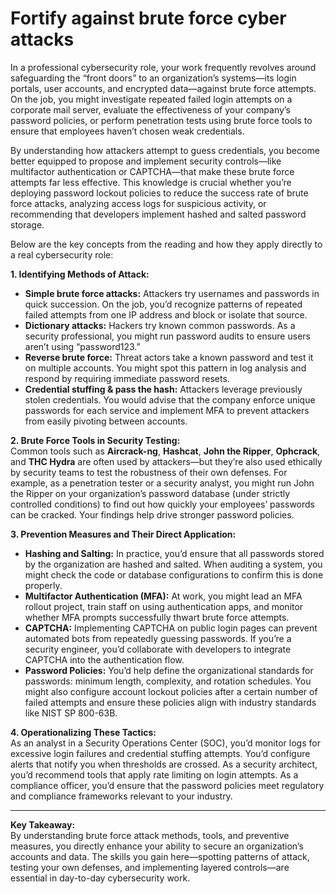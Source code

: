 # Fortify against brute force cyber attacks

In a professional cybersecurity role, your work frequently revolves around safeguarding the “front doors” to an organization’s systems—its login portals, user accounts, and encrypted data—against brute force attempts. On the job, you might investigate repeated failed login attempts on a corporate mail server, evaluate the effectiveness of your company’s password policies, or perform penetration tests using brute force tools to ensure that employees haven’t chosen weak credentials.

By understanding how attackers attempt to guess credentials, you become better equipped to propose and implement security controls—like multifactor authentication or CAPTCHA—that make these brute force attempts far less effective. This knowledge is crucial whether you’re deploying password lockout policies to reduce the success rate of brute force attacks, analyzing access logs for suspicious activity, or recommending that developers implement hashed and salted password storage.

Below are the key concepts from the reading and how they apply directly to a real cybersecurity role:

**1. Identifying Methods of Attack:**

* **Simple brute force attacks:** Attackers try usernames and passwords in quick succession. On the job, you’d recognize patterns of repeated failed attempts from one IP address and block or isolate that source.
* **Dictionary attacks:** Hackers try known common passwords. As a security professional, you might run password audits to ensure users aren’t using “password123.”
* **Reverse brute force:** Threat actors take a known password and test it on multiple accounts. You might spot this pattern in log analysis and respond by requiring immediate password resets.
* **Credential stuffing & pass the hash:** Attackers leverage previously stolen credentials. You would advise that the company enforce unique passwords for each service and implement MFA to prevent attackers from easily pivoting between accounts.

**2. Brute Force Tools in Security Testing:**\
Common tools such as **Aircrack-ng**, **Hashcat**, **John the Ripper**, **Ophcrack**, and **THC Hydra** are often used by attackers—but they’re also used ethically by security teams to test the robustness of their own defenses. For example, as a penetration tester or a security analyst, you might run John the Ripper on your organization’s password database (under strictly controlled conditions) to find out how quickly your employees’ passwords can be cracked. Your findings help drive stronger password policies.

**3. Prevention Measures and Their Direct Application:**

* **Hashing and Salting:** In practice, you’d ensure that all passwords stored by the organization are hashed and salted. When auditing a system, you might check the code or database configurations to confirm this is done properly.
* **Multifactor Authentication (MFA):** At work, you might lead an MFA rollout project, train staff on using authentication apps, and monitor whether MFA prompts successfully thwart brute force attempts.
* **CAPTCHA:** Implementing CAPTCHA on public login pages can prevent automated bots from repeatedly guessing passwords. If you’re a security engineer, you’d collaborate with developers to integrate CAPTCHA into the authentication flow.
* **Password Policies:** You’d help define the organizational standards for passwords: minimum length, complexity, and rotation schedules. You might also configure account lockout policies after a certain number of failed attempts and ensure these policies align with industry standards like NIST SP 800-63B.

**4. Operationalizing These Tactics:**\
As an analyst in a Security Operations Center (SOC), you’d monitor logs for excessive login failures and credential stuffing attempts. You’d configure alerts that notify you when thresholds are crossed. As a security architect, you’d recommend tools that apply rate limiting on login attempts. As a compliance officer, you’d ensure that the password policies meet regulatory and compliance frameworks relevant to your industry.

***

**Key Takeaway:**\
By understanding brute force attack methods, tools, and preventive measures, you directly enhance your ability to secure an organization’s accounts and data. The skills you gain here—spotting patterns of attack, testing your own defenses, and implementing layered controls—are essential in day-to-day cybersecurity work.
